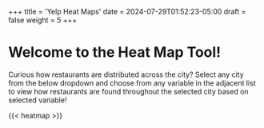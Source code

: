 +++
title = 'Yelp Heat Maps'
date = 2024-07-29T01:52:23-05:00
draft = false
weight = 5
+++

# Welcome to the Heat Map Tool!

Curious how restaurants are distributed across the city? Select any city from the below dropdown and choose from any variable in the adjacent list to view how restaurants are found throughout the selected city based on selected variable!

{{< heatmap >}}